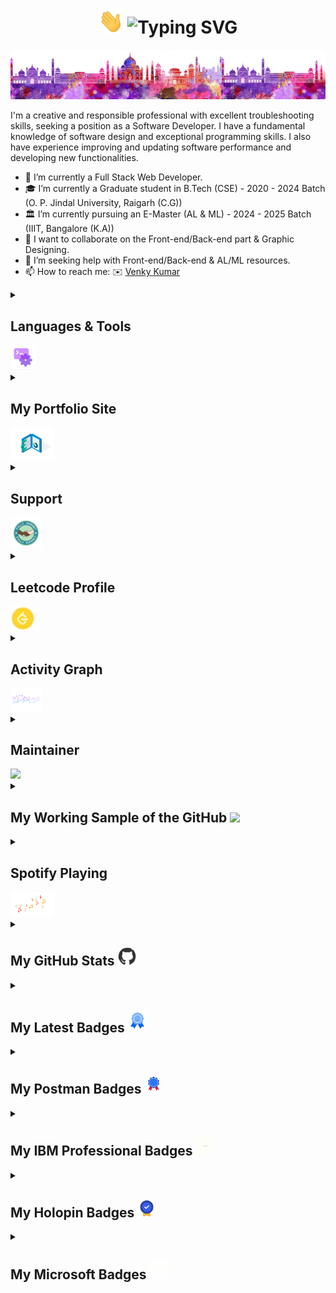<h1 align="center"> <img src="https://github.com/BoddepallyVenkatesh06/BoddepallyVenkatesh06/blob/main/Hi.gif" alt = "hi" width="40px" height="40px">
<img src="https://readme-typing-svg.demolab.com?font=Fira+Code&pause=1000&random=false&width=435&lines=Hello+Dear+GitHubers...;I'm+GitHub+Contributes+Creator!;My+Name+is+Venky+Kumar!;I'm+Software+Developer!;Interested+in+Cyber+Security+too!" alt="Typing SVG" /> </h1>

![I am a GitHub Contributes creator](https://github.com/BoddepallyVenkatesh06/BoddepallyVenkatesh06/blob/main/Front_Image.png)

I'm a creative and responsible professional with excellent troubleshooting skills, seeking a position as a Software Developer. I have a fundamental knowledge of software design and exceptional programming skills. I also have experience improving and updating software performance and developing new functionalities.

- 🔭 I’m currently a Full Stack Web Developer. 
- 🎓 I’m currently a Graduate student in B.Tech (CSE) - 2020 - 2024 Batch (O. P. Jindal University, Raigarh (C.G))
- 🏛️ I’m currently pursuing an E-Master (AL & ML) - 2024 - 2025 Batch (IIIT, Bangalore (K.A))
- 👯 I want to collaborate on the Front-end/Back-end part & Graphic Designing. 
- 🤔 I’m seeking help with Front-end/Back-end & AL/ML resources. 
- 📫 How to reach me: ✉️ <a href="mailto:venkykumar06@gmail.com">Venky Kumar</a>

<details>
<summary><h2 align="left">Languages & Tools</h2><img src = "https://raw.githubusercontent.com/BoddepallyVenkatesh06/BoddepallyVenkatesh06/main/L%26T.gif" width="40"> </h2></summary>                                                                                                                                                                                     
<div align="center">
	<code><img width="50" src="https://user-images.githubusercontent.com/25181517/192107854-765620d7-f909-4953-a6da-36e1ef69eea6.png" alt="HTTP" title="HTTP"/></code>
	<code><img width="50" src="https://user-images.githubusercontent.com/25181517/192107858-fe19f043-c502-4009-8c47-476fc89718ad.png" alt="REST" title="REST"/></code>
	<code><img width="50" src="https://user-images.githubusercontent.com/25181517/192108372-f71d70ac-7ae6-4c0d-8395-51d8870c2ef0.png" alt="Git" title="Git"/></code>
	<code><img width="50" src="https://user-images.githubusercontent.com/25181517/192108374-8da61ba1-99ec-41d7-80b8-fb2f7c0a4948.png" alt="GitHub" title="GitHub"/></code>
	<code><img width="50" src="https://user-images.githubusercontent.com/25181517/192108376-c675d39b-90f6-4073-bde6-5a9291644657.png" alt="GitLab" title="GitLab"/></code>
	<code><img width="50" src="https://user-images.githubusercontent.com/25181517/192108891-d86b6220-e232-423a-bf5f-90903e6887c3.png" alt="Visual Studio Code" title="Visual Studio Code"/></code>
	<code><img width="50" src="https://user-images.githubusercontent.com/25181517/192109061-e138ca71-337c-4019-8d42-4792fdaa7128.png" alt="Postman" title="Postman"/></code>
	<code><img width="50" src="https://upload.wikimedia.org/wikipedia/commons/3/38/HTML5_Badge.svg" alt="HTML" title="HTML"/></code>
	<code><img width="50" src="https://upload.wikimedia.org/wikipedia/commons/6/62/CSS3_logo.svg" alt="CSS" title="CSS"/></code>
	<code><img width="44" src="https://i.ibb.co/sWD0pRm/JAva-Script.png" alt="JavaScript" title="JavaScript"/></code>
	<code><img width="55" src="https://user-images.githubusercontent.com/25181517/183898054-b3d693d4-dafb-4808-a509-bab54cf5de34.png" alt="Bootstrap" title="Bootstrap"/></code>
	<code><img width="50" src="https://user-images.githubusercontent.com/25181517/202896760-337261ed-ee92-4979-84c4-d4b829c7355d.png" alt="Tailwind CSS" title="Tailwind CSS"/></code>
	<code><img width="50" src="https://user-images.githubusercontent.com/25181517/189716855-2c69ca7a-5149-4647-936d-780610911353.png" alt="Firebase" title="Firebase"/></code>
	<code><img width="50" src="https://user-images.githubusercontent.com/25181517/189715289-df3ee512-6eca-463f-a0f4-c10d94a06b2f.png" alt="Figma" title="Figma"/></code>
	<code><img width="50" src="https://github-production-user-asset-6210df.s3.amazonaws.com/136815194/253220886-02494c7c-de6a-43a6-9293-6369696842ed.png" alt="Canva" title="Canva"/></code>
	<code><img width="50" src="https://user-images.githubusercontent.com/25181517/189716630-fe6c084c-6c66-43af-aa49-64c8aea4a5c2.png" alt="Material UI" title="Material UI"/></code>
	<code><img width="50" src="https://user-images.githubusercontent.com/25181517/183897015-94a058a6-b86e-4e42-a37f-bf92061753e5.png" alt="React" title="React"/></code>
	<code><img width="50" src="https://user-images.githubusercontent.com/25181517/183890598-19a0ac2d-e88a-4005-a8df-1ee36782fde1.png" alt="TypeScript" title="TypeScript"/></code>
	<code><img width="50" src="https://user-images.githubusercontent.com/25181517/121401671-49102800-c959-11eb-9f6f-74d49a5e1774.png" alt="npm" title="npm"/></code>
	<code><img width="50" src="https://user-images.githubusercontent.com/25181517/183049794-a3dfaddd-22ee-4ffe-b0b4-549ccd4879f9.png" alt="yarn" title="yarn"/></code>
	<code><img width="50" src="https://user-images.githubusercontent.com/25181517/183568594-85e280a7-0d7e-4d1a-9028-c8c2209e073c.png" alt="Node.js" title="Node.js"/></code>
	<code><img width="50" src="https://user-images.githubusercontent.com/25181517/183859966-a3462d8d-1bc7-4880-b353-e2cbed900ed6.png" alt="Express" title="Express"/></code>
	<code><img width="50" src="https://github.com/marwin1991/profile-technology-icons/assets/136815194/519bfaf3-c242-431e-a269-876979f05574" alt="Nest.js" title="Nest.js"/></code>
	<code><img width="50" src="https://user-images.githubusercontent.com/25181517/187896150-cc1dcb12-d490-445c-8e4d-1275cd2388d6.png" alt="Redux" title="Redux"/></code>
	<code><img width="50" src="https://user-images.githubusercontent.com/25181517/187955008-981340e6-b4cc-441b-80cf-7a5e94d29e7e.png" alt="webpack" title="webpack"/></code>
	<code><img width="50" src="https://www.impekable.com/wp-content/uploads/2023/05/Next_JS-500x500.png" alt="Next.js" title="Next.js"/></code>
	<code><img width="50" src="https://github-production-user-asset-6210df.s3.amazonaws.com/62091613/261395532-b40892ef-efb8-4b0e-a6b5-d1cfc2f3fc35.png" alt="Vite" title="Vite"/></code>
	<code><img width="50" src="https://user-images.githubusercontent.com/25181517/117201156-9a724800-adec-11eb-9a9d-3cd0f67da4bc.png" alt="Java" title="Java"/></code>
	<code><img width="50" src="https://user-images.githubusercontent.com/25181517/117533873-484d4480-afef-11eb-9fad-67c8605e3592.png" alt="JUnit" title="JUnit"/></code>
	<code><img width="50" src="https://user-images.githubusercontent.com/25181517/183423507-c056a6f9-1ba8-4312-a350-19bcbc5a8697.png" alt="Python" title="Python"/></code>
	<code><img width="50" src="https://user-images.githubusercontent.com/25181517/117208740-bfb78400-adf5-11eb-97bb-09072b6bedfc.png" alt="PostgreSQL" title="PostgreSQL"/></code>
	<code><img width="50" src="https://user-images.githubusercontent.com/25181517/117208736-bdedc080-adf5-11eb-912f-61c7d43705f6.png" alt="Oracle" title="Oracle"/></code>
	<code><img width="50" src="https://user-images.githubusercontent.com/25181517/183896128-ec99105a-ec1a-4d85-b08b-1aa1620b2046.png" alt="MySQL" title="MySQL"/></code>
	<code><img width="50" src="https://user-images.githubusercontent.com/25181517/182884177-d48a8579-2cd0-447a-b9a6-ffc7cb02560e.png" alt="mongoDB" title="mongoDB"/></code>
	<code><img width="50" src="https://user-images.githubusercontent.com/25181517/117207330-263ba280-adf4-11eb-9b97-0ac5b40bc3be.png" alt="Docker" title="Docker"/></code>
	<code><img width="50" src="https://user-images.githubusercontent.com/25181517/179090274-733373ef-3b59-4f28-9ecb-244bea700932.png" alt="Jenkins" title="Jenkins"/></code>
	<code><img width="50" src="https://user-images.githubusercontent.com/25181517/183896132-54262f2e-6d98-41e3-8888-e40ab5a17326.png" alt="AWS" title="AWS"/></code>
	<code><img width="50" src="https://user-images.githubusercontent.com/25181517/183911547-990692bc-8411-4878-99a0-43506cdb69cf.png" alt="GoogleCloud" title="GoogleCloud"/></code>
	<code><img width="50" src="https://user-images.githubusercontent.com/25181517/183911544-95ad6ba7-09bf-4040-ac44-0adafedb9616.png" alt="Microsoft Azure" title="Microsoft Azure"/></code>
	<code><img width="50" src="https://user-images.githubusercontent.com/25181517/223639822-2a01e63a-a7f9-4a39-8930-61431541bc06.png" alt="TensorFlow" title="TensorFlow"/></code>
	<code><img width="50" src="https://user-images.githubusercontent.com/25181517/192106593-610ee31c-995e-4f24-b8e1-0f18eead6fae.png" alt="MATLAB" title="MATLAB"/></code>
	<code><img width="50" src="https://github.com/marwin1991/profile-technology-icons/assets/76662862/2481dc48-be6b-4ebb-9e8c-3b957efe69fa" alt="Linux" title="Linux"/></code>
	<code><img width="50" src="https://miro.medium.com/v2/resize:fit:256/0*Iun19CcnCWlrTAza.png" alt="websocket" title="websocket"/></code>
<code><img width="50" src="https://user-images.githubusercontent.com/25181517/192108895-20dc3343-43e3-4a54-a90e-13a4abbc57b9.png" alt="Android Studio" title="Android Studio"/></code>
<code><img width="50" src="https://user-images.githubusercontent.com/25181517/186711571-ad08f891-085a-4dad-b4d9-95310b3c8ad9.png" alt="AppCode" title="AppCode"/></code>
<code><img width="50" src="https://user-images.githubusercontent.com/25181517/186711578-bf30cb30-40b7-4b45-95a5-bdf837c372e7.png" alt="Xcode" title="Xcode"/></code>
<code><img width="50" src="https://user-images.githubusercontent.com/25181517/190887576-6653f877-8439-4521-82f3-403086ead892.png" alt="Sublime Text" title="Sublime Text"/></code>
<code><img width="50" src="https://user-images.githubusercontent.com/25181517/183912952-83784e94-629d-4c34-a961-ae2ae795b662.png" alt="Jira" title="Jira"/></code>
<code><img width="50" src="https://user-images.githubusercontent.com/25181517/183914128-3fc88b4a-4ac1-40e6-9443-9a30182379b7.png" alt="Jupyter Notebook" title="Jupyter Notebook"/></code>
<code><img width="50" src="https://user-images.githubusercontent.com/25181517/192158956-48192682-23d5-4bfc-9dfb-6511ade346bc.png" alt="Sass" title="Sass"/></code>
<code><img width="50" src="https://user-images.githubusercontent.com/25181517/117448124-a2da9800-af3e-11eb-85d2-bd1b69b65603.png" alt="Vue.js" title="Vue.js"/></code>
<code><img width="50" src="https://github.com/marwin1991/profile-technology-icons/assets/136815194/ecd443af-ebba-4af8-a46e-1bf64d863b5b" alt="Babel" title="Babel"/></code>
<code><img width="50" src="https://ik.imagekit.io/rolex/Astro?updatedAt=1719761642850" alt="Astro" title="Astro"/></code>
<code><img width="50" src="https://user-images.githubusercontent.com/25181517/117201470-f6d56780-adec-11eb-8f7c-e70e376cfd07.png" alt="Spring" title="Spring"/></code>
<code><img width="50" src="https://user-images.githubusercontent.com/25181517/183891303-41f257f8-6b3d-487c-aa56-c497b880d0fb.png" alt="Spring Boot" title="Spring Boot"/></code>
<code><img width="50" src="https://user-images.githubusercontent.com/25181517/185062810-7ee0c3d2-17f2-4a98-9d8a-a9576947692b.png" alt="Kotlin" title="Kotlin"/></code>
<code><img width="50" src="https://user-images.githubusercontent.com/25181517/192106073-90fffafe-3562-4ff9-a37e-c77a2da0ff58.png" alt="C++" title="C++"/></code>
<code><img width="50" src="https://user-images.githubusercontent.com/25181517/121405384-444d7300-c95d-11eb-959f-913020d3bf90.png" alt="C#" title="C#"/></code>
<code><img width="47" src="https://ik.imagekit.io/rolex/Flask?updatedAt=1719761642488" alt="Flask" title="Flask"/></code>
<code><img width="47" src="https://user-images.githubusercontent.com/25181517/192603745-7d34df9e-7756-4756-a539-6a61badf7a80.png" alt="Ruby" title="Ruby"/></code>
<code><img width="50" src="https://user-images.githubusercontent.com/25181517/117269608-b7dcfb80-ae58-11eb-8e66-6cc8753553f0.png" alt="Android" title="Android"/></code>
<code><img width="50" src="https://user-images.githubusercontent.com/25181517/121406611-a8246b80-c95e-11eb-9b11-b771486377f6.png" alt="iOS" title="iOS"/></code>
<code><img width="50" src="https://user-images.githubusercontent.com/25181517/121406389-6267a300-c95e-11eb-8d67-f1e22afe8aea.png" alt="Swift" title="Swift"/></code>
<code><img width="50" src="https://user-images.githubusercontent.com/25181517/186150304-1568ffdf-4c62-4bdc-9cf1-8d8efcea7c5b.png" alt="Dart" title="Dart"/></code>
<code><img width="50" src="https://user-images.githubusercontent.com/25181517/186150365-da1eccce-6201-487c-8649-45e9e99435fd.png" alt="Flutter" title="Flutter"/></code>
<code><img width="50" src="https://user-images.githubusercontent.com/25181517/192158606-7c2ef6bd-6e04-47cf-b5bc-da2797cb5bda.png" alt="bash" title="bash"/></code>
<code><img width="50" src="https://user-images.githubusercontent.com/25181517/182534006-037f08b5-8e7b-4e5f-96b6-5d2a5558fa85.png" alt="Kubernetes" title="Kubernetes"/></code>
<code><img width="50" src="https://user-images.githubusercontent.com/25181517/183868728-b2e11072-00a5-47e2-8a4e-4ebbb2b8c554.png" alt="CI/CD" title="CI/CD"/></code>
<code><img width="50" src="https://user-images.githubusercontent.com/25181517/183911551-5e9953db-e713-4130-9f17-e2fd25ec9767.png" alt="IBM Cloud" title="IBM Cloud"/></code>
<code><img width="50" src="https://user-images.githubusercontent.com/68279555/200387386-276c709f-380b-46cc-81fd-f292985927a8.png" alt="Cypress" title="Cypress"/></code>
<code><img width="50" src="https://i.ibb.co/qDG5GRx/Unity.png" alt="Unity" title="Unity"/></code>
<code><img width="50" src="https://user-images.githubusercontent.com/25181517/186884150-05e9ff6d-340e-4802-9533-2c3f02363ee3.png" alt="Windows" title="Windows"/></code>
<code><img width="40" src="https://seeklogo.com/images/A/apple-mac-logo-FB34556F8D-seeklogo.com.png" alt="macOS" title="macOS"/></code>
<code><img width="50" src="https://user-images.githubusercontent.com/25181517/186884153-99edc188-e4aa-4c84-91b0-e2df260ebc33.png" alt="Ubuntu" title="Ubuntu"/></code>
<code><img width="50" src="https://static-00.iconduck.com/assets.00/distributor-logo-elementary-icon-255x256-37e781ib.png" alt="elementary OS" title="elementary OS"/></code>
</div>

</details>

<details>
  
<summary><h2 align="left">My Portfolio Site</h2><img src = "https://raw.githubusercontent.com/BoddepallyVenkatesh06/BoddepallyVenkatesh06/main/Portfolio.gif" width="70"> </h2></summary>

<div align="center">
<code><a href="https://www.facebook.com/venkykumar.5602"><img width="50" src="https://cdn.iconscout.com/icon/premium/png-512-thumb/facebook-2752192-2285009.png?f=avif&w=512" alt="Facebook" title="Facebook"/></a></code>
<code><a href="https://www.instagram.com/venkykumar0607/"><img width="50" src="https://cdn.iconscout.com/icon/free/png-512/free-instagram-1868978-1583142.png?f=avif&w=512" alt="Instagram" title="Instagram"/></a></code>
<code><a href="https://www.linkedin.com/in/venkykumar0006/"><img width="50" src="https://cdn.iconscout.com/icon/premium/png-512-thumb/linkedin-2752135-2284952.png?f=avif&w=512" alt="LinkedIn" title="LinkedIn"/></a></code>
<code><a href="https://twitter.com/venkykumar0006"><img width="50" src="https://cdn.iconscout.com/icon/premium/png-512-thumb/twitter-2752046-2284863.png?f=avif&w=512" alt="Twitter" title="Twitter"/></a></code>
<code><a href="https://t.me/VenkyKumar0006"><img width="50" src="https://cdn.iconscout.com/icon/free/png-512/free-telegram-3691230-3073750.png?f=webp&w=512" alt="Telegram" title="Telegram"/></a></code>
<code><a href="https://music.youtube.com/channel/UCW7l4zOlEtssyTRUD5E85HA"><img width="50" src="https://cdn-icons-png.flaticon.com/512/3670/3670147.png" alt="YouTube Music" title="YouTube Music"/></a></code>
<code><a href="https://codepen.io/venkykumar0006"><img width="50" src="https://cdn.iconscout.com/icon/free/png-512/free-codepen-9132422-7417313.png?f=avif&w=512" alt="CodePen" title="CodePen"/></a></code>
<code><a href="https://stackoverflow.com/users/22493780/venkykumar0006"><img width="50" src="https://cdn.iconscout.com/icon/free/png-512/free-stackoverflow-2-432547.png?f=avif&w=512" alt="Stack Overflow" title="Stack Overflow"/></a></code>
<code><a href="https://learn.microsoft.com/en-gb/users/venkykumar0006/"><img width="50" src="https://cdn.iconscout.com/icon/free/png-512/free-microsoft-26-722716.png?f=webp&w=512" alt="Microsoft" title="Microsoft"/></a></code>
<code><a href="https://www.cloudskillsboost.google/public_profiles/d3e14ed2-9972-4067-b5e7-fe4dac25237a"><img width="50" src="https://avatars.githubusercontent.com/u/2810941?s=200&v=4" alt="Google Cloud" title="Google Cloud"/></a></code>
<code><a href="https://developers.google.com/profile/u/venkykumar0006"><img width="50" src="https://www.svgrepo.com/show/353810/google-developers.svg" alt="Google Developers" title="Google Developers"/></a></code>
<code><a href="https://devfolio.co/@venkykumar0006"><img width="50" src="https://avatars.githubusercontent.com/u/38809367?s=200&v=4" alt="Devfolio" title="Devfolio"/></a></code>
<code><a href="https://ik.imagekit.io/rolex/Grammarly?updatedAt=1718050307717"><img width="50" src="https://seeklogo.com/images/G/grammarly-logo-8CE42850DB-seeklogo.com.png" alt="Grammarly" title="Grammarly"/></a></code>
<code><a href="https://peerlist.io/venkykumar0006"><img width="50" src="https://images.crunchbase.com/image/upload/c_lpad,h_170,w_170,f_auto,b_white,q_auto:eco,dpr_1/lgnxtqohdbatl4eoek3f" alt="Peerlist" title="Peerlist"/></a></code>
<code><a href="https://codesandbox.io/u/venkykumar06"><img width="50" src="https://cdn.iconscout.com/icon/free/png-512/free-code-sandbox-3627430-3028741.png?f=webp&w=512" alt="CodeSandbox" title="CodeSandbox"/></a></code>
<code><a href="https://www.coursera.org/learner/venkykumar0006"><img width="50" src="https://cdn.iconscout.com/icon/free/png-512/free-coursera-3628707-3029932.png?f=webp&w=512" alt="Coursera" title="Coursera"/></a></code>
<code><a href="https://www.crio.do/learn/portfolio/venkykumar06/"><img width="50" src="https://avatars.githubusercontent.com/u/51743602?v=4" alt="Crio.do" title="Crio.do"/></a></code>
<code><a href="https://www.credly.com/users/boddepally-venkatesh/badges"><img width="50" src="https://www.svgrepo.com/show/331358/credly.svg" alt="Credly" title="Credly"/></a></code>
<code><a href="https://credly.netlify.app/"><img width="50" src="https://theme.zdassets.com/theme_assets/2382499/cbf082693b966d5c5e6e30fa455853afb22f0079.ico" alt="Credly" title="Credly"/></a></code>
<code><a href="https://replit.com/@VenkyKumar1"><img width="50" src="https://upload.wikimedia.org/wikipedia/commons/thumb/7/78/New_Replit_Logo.svg/440px-New_Replit_Logo.svg.png" alt="Replit" title="Replit"/></a></code>
<code><a href="https://www.behance.net/venkykumar2"><img width="50" src="https://cdn.iconscout.com/icon/premium/png-512-thumb/behance-2752234-2285051.png?f=webp&w=512" alt="Behance" title="Behance"/></a></code>
<code><a href="https://dev.to/venkykumar0006"><img width="50" src="https://cdn.iconscout.com/icon/premium/png-512-thumb/dev-2752213-2285030.png?f=webp&w=512" alt="Dev" title="Dev"/></a></code>
<code><a href="https://www.quora.com/profile/Venky-Kumar-22"><img width="50" src="https://cdn.iconscout.com/icon/free/png-512/free-quora-2296026-1911985.png?f=webp&w=512" alt="Quora" title="Quora"/></a></code>
<code><a href="https://in.pinterest.com/venkykumar06/"><img width="50" src="https://cdn.iconscout.com/icon/premium/png-512-thumb/pinterest-2752099-2284916.png?f=webp&w=512" alt="Pinterest" title="Pinterest"/></a></code>
<code><a href="https://linktr.ee/venkykumar0006"><img width="50" src="https://encrypted-tbn0.gstatic.com/images?q=tbn:ANd9GcRGcJlMeNqxnp7OJXhogY4RHQoacZ7Bi25abQ&s" alt="Linktree" title="Linktree"/></a></code>
<code><a href="https://medium.com/@venkykumar06"><img width="50" src="https://cdn.iconscout.com/icon/premium/png-512-thumb/medium-2752124-2284941.png?f=webp&w=512" alt="Medium" title="Medium"/></a></code>
<code><a href="https://dribbble.com/Venkykumar0006"><img width="50" src="https://cdn.iconscout.com/icon/free/png-512/free-dribbble-180-721947.png?f=webp&w=512" alt="Dribbble" title="Dribbble"/></a></code>
<code><a href="https://www.futurelearn.com/profiles/12903701"><img width="50" src="https://encrypted-tbn0.gstatic.com/images?q=tbn:ANd9GcRngR9gTmBpo77C0-lcyYWsErO4bkKfLermcH0PzFngN3y8C7VKPJDy2da88oPUyX8JV2g&usqp=CAU" alt="FutureLearn" title="FutureLearn"/></a></code>
<code><a href="https://www.frontendmentor.io/profile/BoddepallyVenkatesh06"><img width="50" src="https://avatars.githubusercontent.com/u/47932038?s=200&v=4" alt="FrontendMentor" title="FrontendMentor"/></a></code>
<code><a href="https://jovian.com/venkykumar06"><img width="50" src="https://yt3.googleusercontent.com/ytc/APkrFKa4qyDzKWz3x1T_ToSKPXLdDj6NHy5SznS1donUkg=s176-c-k-c0x00ffffff-no-rj" alt="Jovian" title="Jovian"/></a></code>
<code><a href="https://www.salesforce.com/trailblazer/venkykumar0006"><img width="50" src="https://cdn.iconscout.com/icon/free/png-512/free-salesforce-282298.png?f=webp&w=512" alt="SalesForce" title="SalesForce"/></a></code>
<code><a href="https://www.hackerrank.com/venkykumar06"><img width="50" src="https://cdn.iconscout.com/icon/free/png-512/free-hackerrank-3521478-2944922.png?f=webp&w=512" alt="Hackerrank" title="Hackerrank"/></a></code>
<code><a href="https://www.hackerearth.com/@venky108"><img width="50" src="https://cdn-icons-png.freepik.com/512/5379/5379239.png" alt="Hackerearth" title="Hackerearth"/></a></code>
<code><a href="https://profiles.topcoder.com/venkykumar0006"><img width="50" src="https://www.svgrepo.com/show/353383/airtable.svg" alt="TopCoder" title="TopCoder"/></a></code>
<code><a href="https://codebyte-venkykumar0006.netlify.app/"><img width="50" src="https://encrypted-tbn0.gstatic.com/images?q=tbn:ANd9GcRzsGZ6G_dUXxPoy4DFFDdDRVDNr3_9pPJ4mw&s" alt="CodeByte" title="CodeByte"/></a></code>
<code><a href="https://codechef-venkykumar0006.netlify.app/"><img width="50" src="https://i.pinimg.com/736x/c5/d9/fc/c5d9fc1e18bcf039f464c2ab6cfb3eb6.jpg" alt="CodeChef" title="CodeChef"/></a></code>
<code><a href="https://leetcode-venky-kumar.netlify.app/"><img width="50" src="https://assets.leetcode.com/static_assets/public/images/LeetCode_logo_rvs.png" alt="LeetCode" title="LeetCode"/></a></code>
<code><a href="https://codeforces-venkykumar0006.netlify.app/"><img width="50" src="https://cdn.iconscout.com/icon/free/png-512/free-code-forces-3628695-3029920.png?f=webp&w=512" alt="CodeForces" title="CodeForces"/></a></code>
<code><a href="https://atcoder-venky-kumar.netlify.app/"><img width="50" src="https://img.atcoder.jp/assets/atcoder.png" alt="AtCoder" title="AtCoder"/></a></code>
<code><a href="https://vimeo.com/venkykumar0006"><img width="50" src="https://cdn.iconscout.com/icon/free/png-512/free-vimeo-167-498423.png?f=webp&w=512" alt="Vimeo" title="Vimeo"/></a></code>
<code><a href="https://fueler.io/venkykumar0006"><img width="50" src="https://cdn.iconscout.com/icon/premium/png-512-thumb/fullerene-9753865-7939819.png?f=webp&w=512" alt="Fueler" title="Fueler"/></a></code>
<code><a href="https://bento.me/venkykumar0006"><img width="50" src="https://pbs.twimg.com/profile_images/1603027246255685633/R8UyVx4C_400x400.jpg" alt="Bento" title="Bento"/></a></code>
<code><a href="https://glitch.com/@venkykumar06"><img width="50" src="https://cdn.iconscout.com/icon/premium/png-512-thumb/glitch-2752180-2284997.png?f=webp&w=512" alt="Glitch" title="Glitch"/></a></code>
<code><a href="https://www.freecodecamp.org/Boddepally_Venkatesh"><img width="50" src="https://shayanahmedkhan.gallerycdn.vsassets.io/extensions/shayanahmedkhan/freecodecamp-color-theme/1.1.1/1691739348454/Microsoft.VisualStudio.Services.Icons.Default" alt="FreeCodeCamp" title="FreeCodeCamp"/></a></code>
<code><a href="https://venky-kumar-portfoliosite.netlify.app/"><img width="50" src="https://cdn.iconscout.com/icon/free/png-512/free-logo-1889541-1597601.png?f=webp&w=512" alt="Portfolio" title="Portfolio"/></a></code>
<code><a href="https://portfolio-venky-kumar.netlify.app/"><img width="50" src="https://cdn.iconscout.com/icon/free/png-512/free-logo-1889540-1597600.png?f=webp&w=512" alt="Portfolio-2" title="Portfolio-2"/></a></code>
<code><a href="https://venky-resume.netlify.app/"><img width="50" src="https://cdn.iconscout.com/icon/premium/png-512-thumb/resume-2790235-2314085.png?f=webp&w=512" alt="Resume" title="Resume"/></a></code>
<code><a href="https://newsapp-venky-kumar.netlify.app/"><img width="50" src="https://cdn.iconscout.com/icon/free/png-512/free-news-364-461600.png?f=webp&w=512" alt="NewsApp" title="NewsApp"/></a></code>
<code><a href="https://venky-kumar-blogsite.netlify.app/"><img width="50" src="https://cdn.iconscout.com/icon/free/png-512/free-blog-8-100136.png?f=webp&w=512" alt="BlogSite" title="BlogSite"/></a></code>
<code><a href="https://www.figma.com/@venkykumar"><img width="50" src="https://cdn.iconscout.com/icon/free/png-512/free-figma-3521426-2944870.png?f=webp&w=512" alt="Figma" title="Figma"/></a></code>
<code><a href="https://cssdeck.com/user/venkykumar6"><img width="50" src="https://encrypted-tbn0.gstatic.com/images?q=tbn:ANd9GcSKW15rvDRWZbxNZXUNpENt1kAp3-f4IkFHSVM-ICLSpXCLTx2UmoIxHEjsa7uJ11n0-YA&usqp=CAU" alt="CSSDeck" title="CSSDeck"/></a></code>
<code><a href="https://www.freepik.com/author/freepik"><img width="48" src="https://media.licdn.com/dms/image/D4D0BAQERU7ZcSiM4WA/company-logo_200_200/0/1694513045769/freepik_company_logo?e=2147483647&v=beta&t=lgEXWJI-zhDeZd5MjHFreAL7EkDKZ8r_mpF_rCWAHKY" alt="Freepik" title="Freepik"/></a></code>
<code><a href="https://www.pexels.com/@venky-kumar-1302110314/"><img width="47" src="https://media.licdn.com/dms/image/D4E0BAQESr04JpLm5dw/company-logo_200_200/0/1705511794393/pexels_logo?e=2147483647&v=beta&t=K0Kalg0YWCDRJVDicEOUyZFAGbX-aBy9fTiWQ-fP8eo" alt="Pexels" title="Pexels"/></a></code>
<code><a href="#"><img width="50" src="https://www.iconsdb.com/icons/preview/purple/github-10-xxl.png" alt="Gist" title="Gist"/></a></code>
<code><a href="https://beacons.ai/venkykumar0006"><img width="47" src="https://play-lh.googleusercontent.com/72FVddBBhwAvqSeUd9z7I_iofKPGHr7Ky8GGHC2MsMCV4bmm8TaX7_V4xIUqEPk-mcE=w480-h960-rw" alt="Beacons" title="Beacons"/></a></code>
<code><a href="https://www.shutterstock.com/g/venkykumar0006/"><img width="50" src="https://cdn.iconscout.com/icon/free/png-512/free-shutterstock-2296021-1911980.png?f=webp&w=512" alt="ShutterStock" title="ShutterStock"/></a></code>
<code><a href="https://plnkr.co/users/venkykumar0006/plunks"><img width="50" src="https://pbs.twimg.com/profile_images/514487290521870336/fmAar7M9_400x400.png" alt="Plunker" title="Plunker"/></a></code>
<code><a href="https://unsplash.com/@samsungmemory"><img width="50" src="https://uploads-ssl.webflow.com/5b0c471ddb589cf22d4477a4/5cd716028463a5a1d1b1e73d_unsplash-app-icon-2.png" alt="Unsplash" title="Unsplash"/></a></code>

</div>
	
</details>

<details>
  
<summary><h2 align="left">Support</h2><img src = "https://raw.githubusercontent.com/BoddepallyVenkatesh06/BoddepallyVenkatesh06/main/Support.gif" width="50"></summary>

<a href="https://www.buymeacoffee.com/venkykumar0006"><img src="https://cdn.buymeacoffee.com/buttons/v2/default-yellow.png" height="50" width="210" alt="Buy Me a Coffee"></a>&nbsp;&nbsp;&nbsp;&nbsp;&nbsp;&nbsp;&nbsp;<a href="https://ko-fi.com/venkykumar0006"><img src="https://cdn.ko-fi.com/cdn/kofi3.png?v=3" height="50" width="210" alt="Ko-fi"></a>
<br>

![trophy](https://camo.githubusercontent.com/f1d9c87ab09617a9c5ec68470fbd71750beb8f8ebcca4f51da42d60b658dbc40/68747470733a2f2f6769746875622d70726f66696c652d74726f7068792e76657263656c2e6170702f3f757365726e616d653d72796f2d6d6126636f6c756d6e3d382672616e6b3d5353532c53532c532c4141412c41412c412c422c43)


 <a href="https://github.com/BoddepallyVenkatesh06"><img src="https://github.com/BoddepallyVenkatesh06/BoddepallyVenkatesh06/blob/main/overview.svg" width="280" height="99%"></a><img src="https://camo.githubusercontent.com/4549ecbc0710a44c7f317bacef431d3a2b133e33567021a2dccbf0aa32f30665/68747470733a2f2f6769746875622d726561646d652d73746174732e76657263656c2e6170702f6170692f746f702d6c616e67732f3f757365726e616d653d616e7572616768617a7261266c61796f75743d636f6d70616374" width="280" height="150%">&nbsp;<a href="https://leetcode-white-venky-kumar.netlify.app/"><img src="https://ik.imagekit.io/rolex/LeetCode_Profile?updatedAt=1718479207970" width="260" height="155"></a>

</details>

<details>
<summary><h2 align="left">Leetcode Profile</h2><img src = "https://raw.githubusercontent.com/BoddepallyVenkatesh06/BoddepallyVenkatesh06/main/Leetcode.gif" width="40"> </h2></summary>                                                                                                                                                                          

<p align="center"><a href="https://github.com/BoddepallyVenkatesh06"><img src="https://readme-typing-svg.herokuapp.com?font=Fira+Code&size=21&pause=1000&color=F70E0E&random=false&width=435&lines=Welcome+to+My+Leetcode+Profile!" alt="Typing SVG" /></a></p>

<a href="https://leetcode-venky-kumar.netlify.app/"><img src="https://ik.imagekit.io/rolex/Leetcode.png?updatedAt=1718479502238"></a>

<div align = "center">
    <img src = "https://github.com/BoddepallyVenkatesh06/BoddepallyVenkatesh06/blob/main/contribution-grid-snake.svg" width = 100%/>
  </div>
</details>

<details>
<summary><h2 align="left">Activity Graph</h2><img src = "https://raw.githubusercontent.com/BoddepallyVenkatesh06/BoddepallyVenkatesh06/main/Graph.gif" width="50"></summary>
<div align = "center">
    <img src = "https://github-readme-activity-graph.vercel.app/graph?username=BoddepallyVenkatesh06&bg_color=ffcfe9&color=4c569e&line=9e4c98&point=403d3d&area=true&hide_border=true"/>
  </div>
</details>
  
<details>   
<summary><h2 align="left">Maintainer</h2><img src = "https://media3.giphy.com/media/v1.Y2lkPTc5MGI3NjExd2pjaXI3Z3BwZG9kYWd0MTc0cjVmd2IwZHl5ZTFnOWVqd2hqajJ6aSZlcD12MV9pbnRlcm5hbF9naWZfYnlfaWQmY3Q9cw/A7LF3J4uMJQ4r8ApLg/200.webp" width="50"></summary>
  
<div align="center">

[![Licence](https://img.shields.io/github/license/Ileriayo/markdown-badges?style=for-the-badge)](./LICENSE)
![Maintainer](https://img.shields.io/badge/Maintainer-Venky%20kumar-blue?style=for-the-badge)
![Profileviews](https://komarev.com/ghpvc/?username=your-github-username&color=orange&style=for-the-badge)
![Brackers](https://img.shields.io/badge/brackers-1000-yellow?style=for-the-badge)
![Sponsors](https://img.shields.io/badge/sponsors-100-pink?style=for-the-badge)
![Builds](https://img.shields.io/badge/builds-passing-indigo?style=for-the-badge)
![Coverage](https://img.shields.io/badge/Coverage-100%25-purple?style=for-the-badge)
![Unittest](https://img.shields.io/badge/Unit%20Test-100%25-red?style=for-the-badge)
![Activity](https://img.shields.io/badge/Commit%20activity-50%2Fmonth-olive?style=for-the-badge)
![Chat](https://img.shields.io/badge/Chat%20any%20time-online-tomato%20?style=for-the-badge)

</div>
</details>

<details>

<summary><h2> My Working Sample of the GitHub <img src = "https://media1.giphy.com/media/JZ40cnfnN11KycrvMF/giphy.gif?cid=ecf05e47a0n3gi1bfqntqmob8g9aid1oyj2wr3ds3mg700bl&rid=giphy.gif" width="30"> </h2></summary>

<!--START_SECTION:waka-->

```txt
From: 03 August 2021 - To: 01 July 2024

HTML5/CSS        8 hrs 30 mins   ██████████████████████░░░   90.18 %
JavScript        6 hrs 32 mins   ██████████████████░░░░░░░   79.81 %
React,js         3 hrs 10 mins   ███████████████████████░░   96.18 %
Node.js          3 hrs 24 mins   █████████████▓░░░░░░░░░░░   60.20 %
Other            50 mins         ▒▒▒▒▒▒░░░░░░░░░░░░░░░░░░░   30.80 %
```
</details>

<!--END_SECTION:waka-->

<details>
<summary><h2 align="left">Spotify Playing</h2><img src = "https://raw.githubusercontent.com/BoddepallyVenkatesh06/BoddepallyVenkatesh06/main/Music.gif" width="70"> </h2></summary>

[![Spotify](https://novatorem.bgstatic.vercel.app/api/spotify)](https://open.spotify.com/user/11153360645)

</details>

<details>
<summary><h2> My GitHub Stats <img src="https://raw.githubusercontent.com/BoddepallyVenkatesh06/BoddepallyVenkatesh06/main/Github.gif" width="30"> </h2></summary>

<img src="https://streak-stats.demolab.com/?user=BoddepallyVenkatesh06" width="400">&nbsp;&nbsp;&nbsp;<img src="https://github-profile-summary-cards.vercel.app/api/cards/profile-details?username=BoddepallyVenkatesh06&theme=flag_india" width="420" height="150">


&nbsp;&nbsp;&nbsp;&nbsp;&nbsp;&nbsp;&nbsp;&nbsp;&nbsp;&nbsp;&nbsp;&nbsp;&nbsp;&nbsp;&nbsp;&nbsp;&nbsp;&nbsp;&nbsp;&nbsp;&nbsp;<img src="https://github-profile-summary-cards.vercel.app/api/cards/most-commit-language?username=BoddepallyVenkatesh06&theme=default">&nbsp;&nbsp;&nbsp;<img src="https://github-profile-summary-cards.vercel.app/api/cards/repos-per-language?username=BoddepallyVenkatesh06&theme=default">

</details>

<details>
  
<summary><h2> My Latest Badges <img src = "https://raw.githubusercontent.com/BoddepallyVenkatesh06/BoddepallyVenkatesh06/main/Badge_1.gif" width="30"> </h2></summary>

<!--START_SECTION:badges-->

[![Python for Data Science](https://images.credly.com/size/150x200/images/84ac9eff-b8a2-4683-846b-f59887a73801/Python_101_Data_Science.png)](https://www.credly.com/badges/ef1ce4c2-68fa-4090-99ed-bea0e94b225d "Python Fundamentals Specialization")
[![LFQ101: Fundamentals of Quantum Computing](https://images.credly.com/size/150x200/images/0498414f-41d1-421b-9c5d-50df6e0d7247/LF_logobadge.png)](https://www.credly.com/badges/ce0b80f5-988a-4e67-8adb-dcd73ffdb319 "Fundamentals of Quantum Computing")
[![Interact with Dashboards and Reports](https://images.credly.com/size/150x200/images/82e99942-72c6-4f27-9f50-efc58e409a65/interact-dashboards-2048.png)](https://www.credly.com/badges/b7d18343-89b5-4164-9842-c8c126a23ee9 "Interact with Dashboards and Reports")
[![LFC108: Cybersecurity Fundamentals](https://images.credly.com/size/150x200/images/0498414f-41d1-421b-9c5d-50df6e0d7247/LF_logobadge.png)]( https://www.credly.com/badges/2d5c83ae-e364-4857-b35c-da5d3730a863 "Cybersecurity Fundamentals")
[![IBM Cloud Essentials](https://images.credly.com/size/150x200/images/58e2cad5-5551-44a6-8285-06d6a4aa9cb3/IBM_Cloud_Essentials.png)](https://ibm-cloud-essentials.netlify.app/)
[![Enterprise Design Thinking Practitioner](https://images.credly.com/size/150x200/images/bc08972c-3c7d-4b99-82a0-c94bcca36674/Badges_v8-07_Practitioner.png)](https://enterprise-design-thinking-practition.netlify.app/)
[![Enterprise Design Thinking Co-Creator](https://images.credly.com/size/150x200/images/2700b813-82b8-4232-9b36-5dcd5cd24584/Badges_v8-08_Co-Creator.png)](https://enterprise-design-thinking-co-creator.netlify.app/)
[![Enterprise Design Thinking - Team Essentials for AI](https://images.credly.com/size/150x200/images/09f644d1-eed2-4279-bc49-1e26cddc9d3d/Team_Essentials.png)](https://enterprise-design-thinking-team-ai.netlify.app/)
[![Enterprise Design Thinking for Sustainability](https://images.credly.com/size/150x200/images/95aa870e-8233-42da-807f-f8a94209119a/image.png)](https://enterprise-design-sustainability.netlify.app/)
[![Enterprise Design Thinking Leader](https://images.credly.com/size/150x200/images/216b29b3-6224-467e-9016-ba054fd833a5/Badges_v8-11_Leader.png)](https://enterprise-design-thinking-leader.netlify.app/)

</details>

<!--END_SECTION:badges-->

<!--START_SECTION:badges-->

<details>
  
<summary><h2> My Postman Badges <img src = "https://raw.githubusercontent.com/BoddepallyVenkatesh06/BoddepallyVenkatesh06/main/Badge_2.gif" width="30"> </h2></summary>

<img src = "https://media.badgr.com/uploads/badges/badge-XFiL6JXQQyWlWAV_Iklo4Q.png" width="150" height="150">&nbsp;&nbsp;<img src = "https://media.badgr.com/uploads/badges/942db531-0a0e-4435-b7d3-7ef5cd0cd939.png" width="150" height="150">&nbsp;&nbsp;<img src = "https://media.badgr.com/uploads/badges/badge-IgUsPlotSEK30hfC7zSUzA.png" width="150" height="150">&nbsp;&nbsp;<img src = "https://media.badgr.com/uploads/badges/1adacd02-2d29-432d-bcbb-830e5adbb726.png" width="150" height="150">&nbsp;&nbsp;<img src = "https://media.badgr.com/uploads/badges/badge-6ie1-Fn_SQ-u3cPcrpVqHw.png" width="150" height="150">

</details>

<!--END_SECTION:badges-->

<!--START_SECTION:badges-->

<details>
  
<summary><h2> My IBM Professional Badges <img src = "https://raw.githubusercontent.com/BoddepallyVenkatesh06/BoddepallyVenkatesh06/main/Badge_3.gif" width="30"> </h2></summary>

<img src = "https://ik.imagekit.io/rolex/Full%20Stack%20Software%20Developer%20Professional%20Certificate?updatedAt=1717957488506" width="150" height="150">&nbsp;&nbsp;&nbsp;&nbsp;<img src = "https://ik.imagekit.io/rolex/IT%20Project%20Manager%20Professional%20Certificate?updatedAt=1717957488409" width="150" height="150">&nbsp;&nbsp;&nbsp;&nbsp;<img src = "https://ik.imagekit.io/rolex/Professional_Certificate_-_IBM_Cybersecurity_Analyst?updatedAt=1717957488513" width="150" height="150">&nbsp;&nbsp;&nbsp;&nbsp;<img src = "https://ik.imagekit.io/rolex/Professional_Certificate_-_AI_Engineering?updatedAt=1717957488357" width="150" height="150">&nbsp;&nbsp;&nbsp;&nbsp;<img src = "https://ik.imagekit.io/rolex/Professional_Certificate_-_Data_Analyst?updatedAt=1717957488415" width="150" height="150">

</details>

<!--END_SECTION:badges-->

<!--START_SECTION:badges-->

<details>
  
<summary><h2> My Holopin Badges  <img src = "https://raw.githubusercontent.com/BoddepallyVenkatesh06/BoddepallyVenkatesh06/main/Badge_4.gif" width="30"> </h2></summary>

<a href="https://holopin-io-venky-kumar-0006.netlify.app/#" target="_blank" rel="noreferrer"><img src="https://ik.imagekit.io/rolex/HoloPin.png?updatedAt=1717700015599"/></a>

</details>

<!--END_SECTION:badges-->

<!--START_SECTION:badges-->

<details>
  
<summary><h2> My Microsoft Badges  <img src = "https://raw.githubusercontent.com/BoddepallyVenkatesh06/BoddepallyVenkatesh06/main/Badge_5.gif" width="30"> </h2></summary>

<a href="https://learn.microsoft.com/en-gb/users/venkykumar0006/achievements/vkyl6nem" target="_blank" rel="noreferrer">
    <img src="https://learn.microsoft.com/en-gb/training/achievements/describe-monitoring-tools-azure.svg" alt="microsoft" width="150" height="200"/>
  </a>

  <a href="https://learn.microsoft.com/en-gb/users/venkykumar0006/achievements/fzu4bsmx" target="_blank" rel="noreferrer">
    <img src="https://learn.microsoft.com/en-gb/training/achievements/describe-features-tools-manage-deploy-azure-resources.svg" alt="microsoft-2" width="150" height="200"/>
  </a>

  <a href="https://learn.microsoft.com/en-gb/users/venkykumar0006/achievements/uf52vbd3" target="_blank" rel="noreferrer">
    <img src="https://learn.microsoft.com/en-gb/training/achievements/describe-azure-compute-networking-services.svg" alt="microsoft-3" width="150" height="200"/>
  </a>

  <a href="https://learn.microsoft.com/en-gb/users/venkykumar0006/achievements/n79pkazf" target="_blank" rel="noreferrer">
    <img src="https://learn.microsoft.com/en-gb/training/achievements/describe-cost-management-azure.svg" alt="microsoft-4" width="150" height="200"/>
  </a>
  
<a href="https://learn.microsoft.com/en-gb/users/venkykumar0006/achievements/dgvh9flj" target="_blank" rel="noreferrer">
    <img src="https://learn.microsoft.com/en-gb/training/achievements/form-recognizer-extract-data.svg" alt="microsoft-5" width="150" height="200"/>
  </a>

 <a href="https://learn.microsoft.com/en-gb/users/venkykumar0006/achievements/n7dn6v8f" target="_blank" rel="noreferrer">
    <img src="https://learn.microsoft.com/en-gb/training/achievements/create-classification-model-azure-machine-learning-designer.svg" alt="microsoft-6" width="150" height="200"/>
  </a>

<a href="https://learn.microsoft.com/en-gb/users/venkykumar0006/achievements/zmu7v5w2" target="_blank" rel="noreferrer">
    <img src="https://learn.microsoft.com/en-gb/training/achievements/publish-azure-web-app-with-visual-studio.svg" alt="microsoft-7" width="150" height="200"/>
  </a>

<a href="https://learn.microsoft.com/en-gb/users/venkykumar0006/achievements/n7dn6gsf" target="_blank" rel="noreferrer">
    <img src="https://learn.microsoft.com/en-gb/training/achievements/read-text-computer-vision.svg" alt="microsoft-8" width="150" height="200"/>
  </a>

<a href="https://learn.microsoft.com/en-gb/users/venkykumar0006/achievements/9n8vp3qu" target="_blank" rel="noreferrer">
    <img src="https://learn.microsoft.com/en-gb/training/achievements/introduction-to-web-development.svg" alt="microsoft-9" width="150" height="200"/>
  </a>
  
  <a href="https://learn.microsoft.com/en-gb/users/venkykumar0006/achievements/vbkshs4m" target="_blank" rel="noreferrer">
    <img src="https://learn.microsoft.com/en-gb/training/achievements/use-tools-optimize-power-bi-performance.svg" alt="microsoft-10" width="150" height="200"/>
  </a>

  </details>
  
<!--END_SECTION:badges-->
<!---
BoddepallyVenkatesh06/BoddepallyVenkatesh06 is a ✨ special ✨ repository because its `README.md` (this file) appears on your GitHub profile.
You can click the Preview link to take a look at your changes.
--->
